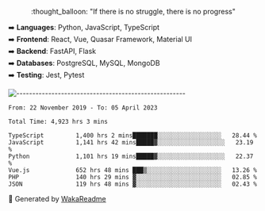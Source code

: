 <p align="center"> 
  :thought_balloon: "If there is no struggle, there is no progress"
</p>

<p align="left">
  ➡️ <strong>Languages</strong>: Python, JavaScript, TypeScript<br>
  ➡️ <strong>Frontend</strong>: React, Vue, Quasar Framework, Material UI<br>
  ➡️ <strong>Backend</strong>: FastAPI, Flask<br>
  ➡️ <strong>Databases</strong>: PostgreSQL, MySQL, MongoDB<br>
  ➡️ <strong>Testing</strong>: Jest, Pytest<br>
</p>

![-----------------------------------------------------](https://raw.githubusercontent.com/andreasbm/readme/master/assets/lines/vintage.png)

<!--START_SECTION:waka-->

```text
From: 22 November 2019 - To: 05 April 2023

Total Time: 4,923 hrs 3 mins

TypeScript         1,400 hrs 2 mins███████░░░░░░░░░░░░░░░░░░   28.44 %
JavaScript         1,141 hrs 42 mins█████▓░░░░░░░░░░░░░░░░░░░   23.19 %
Python             1,101 hrs 19 mins█████▓░░░░░░░░░░░░░░░░░░░   22.37 %
Vue.js             652 hrs 48 mins ███▒░░░░░░░░░░░░░░░░░░░░░   13.26 %
PHP                140 hrs 29 mins ▓░░░░░░░░░░░░░░░░░░░░░░░░   02.85 %
JSON               119 hrs 48 mins ▓░░░░░░░░░░░░░░░░░░░░░░░░   02.43 %
```

<!--END_SECTION:waka-->


🚀 Generated by [WakaReadme](https://github.com/athul/waka-readme)

